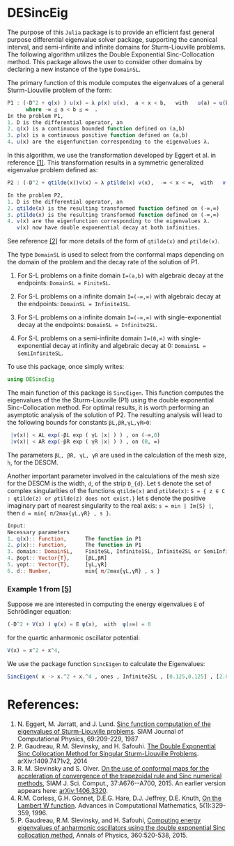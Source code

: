 # DESincEig

The purpose of this `Julia` package is to provide an efficient fast general purpose differential eigenvalue solver package, supporting the canonical interval, and semi-infinite and infinite domains for Sturm-Liouville problems. The following algorithm utilizes the Double Exponential Sinc-Collocation method. This package allows the user to consider other domains by declaring a new instance of the type `DomainSL`.

The primary function of this module computes the eigenvalues of a general Sturm-Liouville problem of the form:
```julia
P1 : (-D^2 + q(x) ) u(x) = λ ρ(x) u(x),  a < x < b,   with   u(a) = u(b) = 0, 
      where -∞ ≦ a < b ≦ ∞  .
In the problem P1,
1. D is the differential operator, an
2. q(x) is a continuous bounded function defined on (a,b)
3. ρ(x) is a continuous positive function defined on (a,b)
4. u(x) are the eigenfunction corresponding to the eigenvalues λ.
```
In this algorithm, we use the transformation developed by Eggert et al. in reference <a href="http://dx.doi.org/10.1016/0021-9991(87)90163-X">[1]</a>.
This transformation results in a symmetric generalized eigenvalue problem defined as:
```julia
P2 : (-D^2 + qtilde(x))v(x) = λ ρtilde(x) v(x),  -∞ < x < ∞,  with   v(±∞) = 0

In the problem P2,
1. D is the differential operator, an
2. qtilde(x) is the resulting transformed function defined on (-∞,∞)
3. ρtilde(x) is the resulting transformed function defined on (-∞,∞)
4. v(x) are the eigenfunction corresponding to the eigenvalues λ.
   v(x) now have double expoenential decay at both infinities.
 ```
See reference <a href="http://arxiv.org/abs/1409.7471v3">[2]</a> for more details of the form of `qtilde(x)` and `ρtilde(x)`.

The type `DomainSL` is used to select from the conformal maps depending on the domain of the problem and the decay rate of the solution of P1.
1. For S-L problems on a finite domain `I=(a,b)` with algebraic decay at the endpoints:
`DomainSL = FiniteSL`. 

2. For S-L problems on a infinite domain `I=(-∞,∞)` with algebraic decay at the endpoints:
`DomainSL = Infinite1SL`. 

3. For S-L problems on a infinite domain `I=(-∞,∞)` with single-exponential decay at the endpoints:
`DomainSL = Infinite2SL`. 

4. For S-L problems on a semi-infinite domain `I=(0,∞)` with single-exponential decay at infinity and algebraic decay at 0:
`DomainSL = SemiInfiniteSL`.

To use this package, once simply writes:
```julia
using DESincEig
```

The main function of this package is `SincEigen`. This function computes the eigenvalues of the the Sturm-Liouville (P1) using the double exponential Sinc-Collocation method.
For optimal results, it is worth performing an asymptotic analysis of the solution of P2.
The resulting analysis will lead to the following bounds for constants `βL,βR,γL,γR>0`:
```Julia
 |v(x)| < AL exp(-βL exp ( γL |x| ) ) , on (-∞,0)
 |v(x)| < AR exp(-βR exp ( γR |x| ) ) , on (0, ∞)
 ```
The parameters `βL, βR, γL, γR` are used in the calculation of the mesh size, `h`, for the DESCM.

Another important parameter involved in the calculations of the mesh size for the DESCM is the width, `d`, of the strip `D_{d}`.
Let `S` denote the set of complex singularities of the functions `qtilde(x)` and `ρtilde(x)`:
`S = { z ∈ C : qtilde(z) or ρtilde(z) does not exist.}`
let s denote the positive imaginary part of nearest singularity to the real axis:
`s = min | Im{S} |`,
then `d = min{ π/2max{γL,γR} , s }`.
```Julia
Input:
Necessary parameters
1. q(x):: Function,      The function in P1
2. ρ(x):: Function,      The function in P1
3. domain:: DomainSL,    FiniteSL, Infinite1SL, Infinite2SL or SemiInfiniteSL
4. βopt:: Vector{T},     [βL,βR]
5. γopt:: Vector{T},     [γL,γR]
6. d:: Number,           min{ π/2max{γL,γR} , s }
```



### Example 1 from <a href="http://dx.doi.org/10.1016/j.aop.2015.05.026">[5]</a>

Suppose we are interested in computing the energy eigenvalues ```E``` of Schrödinger equation:

```julia
(-D^2 + V(x) ) ψ(x) = E ψ(x),  with  ψ(±∞) = 0
```
for the quartic anharmonic oscillator potential:
```julia
V(x) = x^2 + x^4,
```
We use the package function `SincEigen` to calculate the Eigenvalues:

```julia
SincEigen( x -> x.^2 + x.^4 , ones , Infinite2SL , [0.125,0.125] , [2.0,2.0] , pi/4 )
```

# References:

1.  N. Eggert, M. Jarratt, and J. Lund. <a href="http://dx.doi.org/10.1016/0021-9991(87)90163-X"> Sinc function computation       of the eigenvalues of Sturm-Liouville problems</a>. SIAM Journal of Computational Physics, 69:209-229, 1987
2.  P. Gaudreau, R.M. Slevinsky, and H. Safouhi. <a href="http://arxiv.org/abs/1409.7471v3"> The Double Exponential Sinc       Collocation Method for Singular Sturm-Liouville Problems</a>. arXiv:1409.7471v2, 2014
3.  R. M. Slevinsky and S. Olver. <a href="http://dx.doi.org/10.1137/140978363">On the use of conformal maps for the               acceleration of convergence of the trapezoidal rule and Sinc numerical methods</a>, SIAM J. Sci. Comput.,                    37:A676--A700, 2015. An earlier version appears here: <a href="http://arxiv.org/abs/1406.3320"> arXiv:1406.3320</a>.
4.  R.M. Corless, G.H. Gonnet, D.E.G. Hare, D.J. Jeffrey, D.E. Knuth, <a                                                           href="http://link.springer.com/article/10.1007%2FBF02124750"> On the Lambert W function</a>. Advances in Computational       Mathematics, 5(1):329-359, 1996.
5.  P. Gaudreau, R.M. Slevinsky, and H. Safouhi, <a href="http://dx.doi.org/10.1016/j.aop.2015.05.026"> Computing energy           eigenvalues of anharmonic oscillators using the double exponential Sinc collocation method</a>, Annals of Physics,           360:520-538, 2015.



